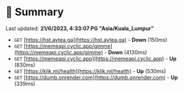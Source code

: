 # 📖 Summary
Last updated: **21/6/2023, 4:33:07 PG "Asia/Kuala_Lumpur"**

- `GET` [https://hst.aytea.ga](https://hst.aytea.ga) - **Down** (150ms)
- `GET` [https://memeapi.cyclic.app/gimme](https://memeapi.cyclic.app/gimme) - **Down** (4130ms)
- `GET` [https://memeapi.cyclic.app](https://memeapi.cyclic.app) - **Up** (830ms)
- `GET` [https://klik.ml/health](https://klik.ml/health) - **Up** (530ms)
- `GET` [https://dumb.onrender.com](https://dumb.onrender.com) - **Up** (339ms)
